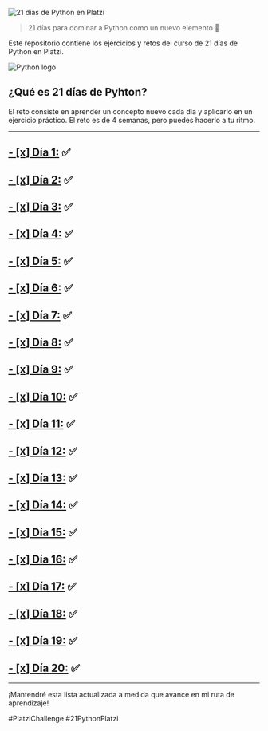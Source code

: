 ![21 días de Python en Platzi](https://i.imgur.com/QpNszHu.png)

> 21 días para dominar a Python como un nuevo elemento 🚀

Este repositorio contiene los ejercicios y retos del curso de 21 días de Python en Platzi.

![Python logo](https://i.imgur.com/W3pkado.png)

## ¿Qué es 21 días de Pyhton?
El reto consiste en aprender un concepto nuevo cada día y aplicarlo en un ejercicio práctico. El reto es de 4 semanas, pero puedes hacerlo a tu ritmo.

***

## [- [x] Día 1:](https://github.com/brayanrodallega/21-days-python-platzi/tree/main/dia1) ✅

## [- [x] Día 2:](https://github.com/brayanrodallega/21-days-python-platzi/tree/main/dia2) ✅

## [- [x] Día 3:](https://github.com/brayanrodallega/21-days-python-platzi/tree/main/dia3) ✅

## [- [x] Día 4:](https://github.com/brayanrodallega/21-days-python-platzi/tree/main/dia4) ✅

## [- [x] Día 5:](https://github.com/brayanrodallega/21-days-python-platzi/tree/main/dia5) ✅

## [- [x] Día 6:](https://github.com/brayanrodallega/21-days-python-platzi/tree/main/dia6) ✅

## [- [x] Día 7:](https://github.com/brayanrodallega/21-days-python-platzi/tree/main/dia7) ✅

## [- [x] Día 8:](https://github.com/brayanrodallega/21-days-python-platzi/tree/main/dia8) ✅

## [- [x] Día 9:](https://github.com/brayanrodallega/21-days-python-platzi/tree/main/dia9) ✅

## [- [x] Día 10:](https://github.com/brayanrodallega/21-days-python-platzi/tree/main/dia10) ✅

## [- [x] Día 11:](https://github.com/brayanrodallega/21-days-python-platzi/tree/main/dia11) ✅

## [- [x] Día 12:](https://github.com/brayanrodallega/21-days-python-platzi/tree/main/dia12) ✅

## [- [x] Día 13:](https://github.com/brayanrodallega/21-days-python-platzi/tree/main/dia13) ✅

## [- [x] Día 14:](https://github.com/brayanrodallega/21-days-python-platzi/tree/main/dia14) ✅

## [- [x] Día 15:](https://github.com/brayanrodallega/21-days-python-platzi/tree/main/dia15) ✅

## [- [x] Día 16:](https://github.com/brayanrodallega/21-days-python-platzi/tree/main/dia16) ✅

## [- [x] Día 17:](https://github.com/brayanrodallega/21-days-python-platzi/tree/main/dia17) ✅

## [- [x] Día 18:](https://github.com/brayanrodallega/21-days-python-platzi/tree/main/dia18) ✅

## [- [x] Día 19:](https://github.com/brayanrodallega/21-days-python-platzi/tree/main/dia19) ✅

## [- [x] Día 20:](https://github.com/brayanrodallega/21-days-python-platzi/tree/main/dia20) ✅

***

¡Mantendré esta lista actualizada a medida que avance en mi ruta de aprendizaje!

#PlatziChallenge #21PythonPlatzi